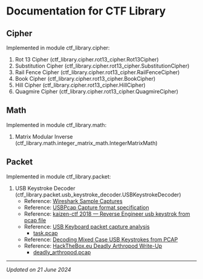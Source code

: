 # Documentation for CTF Library

## Cipher

Implemented in module ctf_library.cipher:

1. Rot 13 Cipher (ctf_library.cipher.rot13_cipher.Rot13Cipher)
1. Substitution Cipher (ctf_library.cipher.rot13_cipher.SubstitutionCipher)
1. Rail Fence Cipher (ctf_library.cipher.rot13_cipher.RailFenceCipher)
1. Book Cipher (ctf_library.cipher.rot13_cipher.BookCipher)
1. Hill Cipher (ctf_library.cipher.rot13_cipher.HillCipher)
1. Quagmire Cipher (ctf_library.cipher.rot13_cipher.QuagmireCipher)

## Math

Implemented in module ctf_library.math:

1. Matrix Modular Inverse (ctf_library.math.integer_matrix_math.IntegerMatrixMath)

## Packet

Implemented in module ctf_library.packet:

1. USB Keystroke Decoder (ctf_library.packet.usb_keystroke_decoder.USBKeystrokeDecoder)
    - Reference: [Wireshark Sample Captures](https://wiki.wireshark.org/SampleCaptures)
    - Reference: [USBPcap Capture format specification](https://desowin.org/usbpcap/captureformat.html)
    - Reference: [kaizen-ctf 2018 — Reverse Engineer usb keystrok from pcap file](https://abawazeeer.medium.com/kaizen-ctf-2018-reverse-engineer-usb-keystrok-from-pcap-file-2412351679f4)
    - Reference: [USB Keyboard packet capture analysis](https://naykisec.github.io/USB-Keyboard-packet-capture-analysis/)
        - [task.pcap](https://0xd13a.github.io/ctfs/hackit2017/foren100/task.pcap)
    - Reference: [Decoding Mixed Case USB Keystrokes from PCAP](https://blog.stayontarget.org/2019/03/decoding-mixed-case-usb-keystrokes-from.html)
    - Reference: [HackTheBox.eu Deadly Arthropod Write-Up](https://github.com/tanc7/HacktheBox_Deadly_Arthropod_Writeup/tree/master)
        - [deadly_arthropod.pcap](https://github.com/tanc7/HacktheBox_Deadly_Arthropod_Writeup/blob/master/deadly_arthropod.pcap)

***

*Updated on 21 June 2024*
